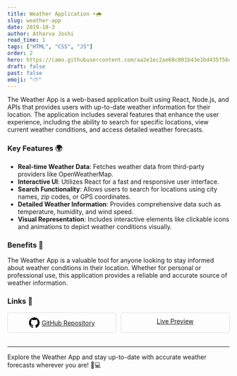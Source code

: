 ```yaml
---
title: Weather Application ☀️🌧️
slug: weather-app
date: 2019-10-3
author: Atharva Joshi
read_time: 1
tags: ["HTML", "CSS", "JS"]
order: 2
hero: https://camo.githubusercontent.com/aa2e1ec2ae68c001b43e1bd435f56c0782cac6521b63d5906f6633cd7693899b/68747470733a2f2f696d616765732e6374666173736574732e6e65742f7a6c737963397061713673612f337542724a303757534d343046706f6c676a496e48592f37643838366362343138376235323139346266396236336331383361316433612f313632373633373333305f782e676966
draft: false
past: false
emoji: "⛅"
---
```


The Weather App is a web-based application built using React, Node.js, and APIs that provides users with up-to-date weather information for their location. The application includes several features that enhance the user experience, including the ability to search for specific locations, view current weather conditions, and access detailed weather forecasts.

### Key Features 🌍

- **Real-time Weather Data**: Fetches weather data from third-party providers like OpenWeatherMap.
- **Interactive UI**: Utilizes React for a fast and responsive user interface.
- **Search Functionality**: Allows users to search for locations using city names, zip codes, or GPS coordinates.
- **Detailed Weather Information**: Provides comprehensive data such as temperature, humidity, and wind speed.
- **Visual Representation**: Includes interactive elements like clickable icons and animations to depict weather conditions visually.

### Benefits 🌟

The Weather App is a valuable tool for anyone looking to stay informed about weather conditions in their location. Whether for personal or professional use, this application provides a reliable and accurate source of weather information.

### Links 🔗

<div style="display: flex; flex-wrap: wrap; gap: 10px;">

<div style="flex: 1; min-width: 150px; border: 1px solid #ddd; border-radius: 5px; padding: 10px; text-align: center;">
  <a href="https://github.com/atharva20-coder/current-weather-forecast" target="_blank" style="display: flex; align-items: center; justify-content: center;">
    <svg height="24" width="24" viewBox="0 0 16 16" version="1.1" aria-hidden="true" style="fill: #000; margin-right: 5px;">
      <path fill-rule="evenodd" d="M8 0C3.58 0 0 3.58 0 8c0 3.54 2.29 6.53 5.47 7.59.4.07.55-.17.55-.38 0-.19-.01-.82-.01-1.49-2.01.37-2.53-.49-2.69-.94-.09-.23-.48-.94-.82-1.13-.28-.15-.68-.52-.01-.53.63-.01 1.08.58 1.23.82.72 1.21 1.87.87 2.33.66.07-.52.28-.87.51-1.07-1.78-.2-3.64-.89-3.64-3.95 0-.87.31-1.59.82-2.15-.08-.2-.36-1.02.08-2.12 0 0 .67-.21 2.2.82.64-.18 1.32-.27 2-.27.68 0 1.36.09 2 .27 1.53-1.04 2.2-.82 2.2-.82.44 1.1.16 1.92.08 2.12.51.56.82 1.27.82 2.15 0 3.07-1.87 3.75-3.65 3.95.29.25.54.73.54 1.48 0 1.07-.01 1.93-.01 2.2 0 .21.15.45.55.38A8.013 8.013 0 0 0 16 8c0-4.42-3.58-8-8-8z"></path>
    </svg>
    GitHub Repository
  </a>
</div>

<div style="flex: 1; min-width: 150px; border: 1px solid #ddd; border-radius: 5px; padding: 10px; text-align: center;">
  <a href="https://weather-broadcast.netlify.app/" target="_blank">Live Preview</a>
</div>
</div>

<br>

---

Explore the Weather App and stay up-to-date with accurate weather forecasts wherever you are! 📱💻
